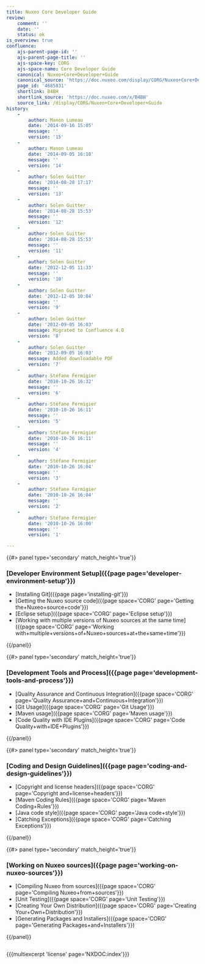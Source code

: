 ```yaml
---
title: Nuxeo Core Developer Guide
review:
    comment: ''
    date: ''
    status: ok
is_overview: true
confluence:
    ajs-parent-page-id: ''
    ajs-parent-page-title: ''
    ajs-space-key: CORG
    ajs-space-name: Core Developer Guide
    canonical: Nuxeo+Core+Developer+Guide
    canonical_source: 'https://doc.nuxeo.com/display/CORG/Nuxeo+Core+Developer+Guide'
    page_id: '4685831'
    shortlink: B4BH
    shortlink_source: 'https://doc.nuxeo.com/x/B4BH'
    source_link: /display/CORG/Nuxeo+Core+Developer+Guide
history:
    -
        author: Manon Lumeau
        date: '2014-09-16 15:05'
        message: ''
        version: '15'
    -
        author: Manon Lumeau
        date: '2014-09-05 16:18'
        message: ''
        version: '14'
    -
        author: Solen Guitter
        date: '2014-08-28 17:17'
        message: ''
        version: '13'
    -
        author: Solen Guitter
        date: '2014-08-28 15:53'
        message: ''
        version: '12'
    -
        author: Solen Guitter
        date: '2014-08-28 15:53'
        message: ''
        version: '11'
    -
        author: Solen Guitter
        date: '2012-12-05 11:33'
        message: ''
        version: '10'
    -
        author: Solen Guitter
        date: '2012-12-05 10:04'
        message: ''
        version: '9'
    -
        author: Solen Guitter
        date: '2012-09-05 16:03'
        message: Migrated to Confluence 4.0
        version: '8'
    -
        author: Solen Guitter
        date: '2012-09-05 16:03'
        message: Added downloadable PDF
        version: '7'
    -
        author: Stéfane Fermigier
        date: '2010-10-26 16:32'
        message: ''
        version: '6'
    -
        author: Stéfane Fermigier
        date: '2010-10-26 16:11'
        message: ''
        version: '5'
    -
        author: Stéfane Fermigier
        date: '2010-10-26 16:11'
        message: ''
        version: '4'
    -
        author: Stéfane Fermigier
        date: '2010-10-26 16:04'
        message: ''
        version: '3'
    -
        author: Stéfane Fermigier
        date: '2010-10-26 16:04'
        message: ''
        version: '2'
    -
        author: Stéfane Fermigier
        date: '2010-10-26 16:00'
        message: ''
        version: '1'

---
```

<div class="row" data-equalizer data-equalize-on="medium"><div class="column medium-6">{{#> panel type='secondary' match_height='true'}}

### [Developer Environment Setup]({{page page='developer-environment-setup'}})

- [Installing Git]({{page page='installing-git'}})
- [Getting the Nuxeo source code]({{page space='CORG' page='Getting the+Nuxeo+source+code'}})
- [Eclipse setup]({{page space='CORG' page='Eclipse setup'}})
- [Working with multiple versions of Nuxeo sources at the same time]({{page space='CORG' page='Working with+multiple+versions+of+Nuxeo+sources+at+the+same+time'}})

{{/panel}}</div><div class="column medium-6">{{#> panel type='secondary' match_height='true'}}

### [Development Tools and Process]({{page page='development-tools-and-process'}})

- [Quality Assurance and Continuous Integration]({{page space='CORG' page='Quality Assurance+and+Continuous+Integration'}})
- [Git Usage]({{page space='CORG' page='Git Usage'}})
- [Maven usage]({{page space='CORG' page='Maven usage'}})
- [Code Quality with IDE Plugins]({{page space='CORG' page='Code Quality+with+IDE+Plugins'}})

{{/panel}}</div></div><div class="row" data-equalizer data-equalize-on="medium"><div class="column medium-6">{{#> panel type='secondary' match_height='true'}}

### [Coding and Design Guidelines]({{page page='coding-and-design-guidelines'}})

- [Copyright and license headers]({{page space='CORG' page='Copyright and+license+headers'}})
- [Maven Coding Rules]({{page space='CORG' page='Maven Coding+Rules'}})
- [Java code style]({{page space='CORG' page='Java code+style'}})
- [Catching Exceptions]({{page space='CORG' page='Catching Exceptions'}})

{{/panel}}</div><div class="column medium-6">{{#> panel type='secondary' match_height='true'}}

### [Working on Nuxeo sources]({{page page='working-on-nuxeo-sources'}})

- [Compiling Nuxeo from sources]({{page space='CORG' page='Compiling Nuxeo+from+sources'}})
- [Unit Testing]({{page space='CORG' page='Unit Testing'}})
- [Creating Your Own Distribution]({{page space='CORG' page='Creating Your+Own+Distribution'}})
- [Generating Packages and Installers]({{page space='CORG' page='Generating Packages+and+Installers'}})

{{/panel}}</div></div>

{{{multiexcerpt 'license' page='NXDOC:index'}}}
